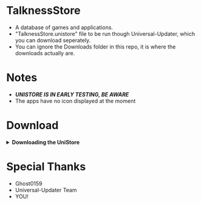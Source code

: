 # TalknessStore
- A database of games and applications.
- "TalknessStore.unistore" file to be run though Universal-Updater, which you can download seperately.
- You can ignore the Downloads folder in this repo, it is where the downloads actually are.

# Notes
- ***UNISTORE IS IN EARLY TESTING, BE AWARE***
- The apps have no icon displayed at the moment

# Download
<details><summary><B>Downloading the UniStore</B></summary>

- Head over to https://github.com/TomTalker/TalknessStore/TalknessStore.unistore to download.
- Or alternatively use these QR Codes to download from Universal-Updater

##### QR Code (Stable)
  <a href="https://github.com/TomTalker/TalknessStore/blob/master/Downloads/Extras/TalknessStore.unistore.png?raw=true"><img src="https://github.com/TomTalker/TalknessStore/blob/master/Downloads/Extras/TalknessStore.unistore.png?raw=true" height="300px"></a>
  
##### QR Code (Unstable)
  <a href="https://github.com/TomTalker/TalknessStore/blob/master/Downloads/Extras/TalknessStoreERL.unistore.png?raw=true"><img src="https://github.com/TomTalker/TalknessStore/blob/master/Downloads/Extras/TalknessStoreERL.unistore.png?raw=true" height="300px"></a>

  </details></details>

# Special Thanks
- Ghost0159
- Universal-Updater Team
- YOU!

